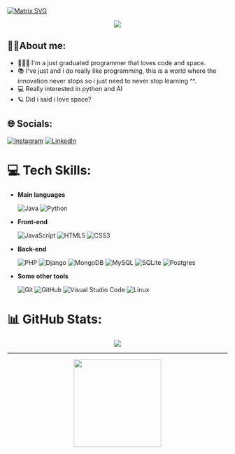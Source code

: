 [![Matrix SVG](https://raw.githubusercontent.com/rodrigograca31/rodrigograca31/master/matrix.svg)](https://www.youtube.com/watch?v=SDkAGkd4NLc) 

<p align="center">
  <a href="https://github.com/CodeWhiteWeb/CodeWhiteWeb"><img src="https://readme-typing-svg.herokuapp.com?color=%2336BCF7&center=true&vCenter=true&lines=Hi+%2C+welcome+to+my+Github+page!!"></a>
</p>

## 🙋‍♂️About me:
  - 👨🏻‍💻 I'm a just graduated programmer that loves code and space.
  - 📚 I've just and i do really like programming, this is a world where the innovation never stops so i just need to never stop learning ^^.
  - 💻 Really interested in python and AI
  - 🪐 Did i said i love space?

## 🌐 Socials:
  [![Instagram](https://img.shields.io/badge/Instagram-%23E4405F.svg?logo=Instagram&logoColor=white)](https://instagram.com/_.daxvix._) 
  [![LinkedIn](https://img.shields.io/badge/LinkedIn-%230077B5.svg?logo=linkedin&logoColor=white)](https://www.linkedin.com/in/david-acosta-carbajo/) 

# 💻 Tech Skills:
- **Main languages** <br>
  
    ![Java](https://img.shields.io/badge/java-%23ED8B00.svg?style=for-the-badge&logo=openjdk&logoColor=white)
    ![Python](https://img.shields.io/badge/python-3670A0?style=for-the-badge&logo=python&logoColor=ffdd54)

- **Front-end**
  
    ![JavaScript](https://img.shields.io/badge/javascript-%23323330.svg?style=for-the-badge&logo=javascript&logoColor=%23F7DF1E)
    ![HTML5](https://img.shields.io/badge/html5-%23E34F26.svg?style=for-the-badge&logo=html5&logoColor=white) 
    ![CSS3](https://img.shields.io/badge/css3-%231572B6.svg?style=for-the-badge&logo=css3&logoColor=white)

- **Back-end**

    ![PHP](https://img.shields.io/badge/php-%23777BB4.svg?style=for-the-badge&logo=php&logoColor=white)
    ![Django](https://img.shields.io/badge/django-%23092E20.svg?style=for-the-badge&logo=django&logoColor=white)
    ![MongoDB](https://img.shields.io/badge/MongoDB-%234ea94b.svg?style=for-the-badge&logo=mongodb&logoColor=white) 
    ![MySQL](https://img.shields.io/badge/mysql-%2300000f.svg?style=for-the-badge&logo=mysql&logoColor=white)
    ![SQLite](https://img.shields.io/badge/sqlite-%2307405e.svg?style=for-the-badge&logo=sqlite&logoColor=white)
    ![Postgres](https://img.shields.io/badge/postgres-%23316192.svg?style=for-the-badge&logo=postgresql&logoColor=white)

- **Some other tools**
  
    ![Git](https://img.shields.io/badge/git-%23F05033.svg?style=for-the-badge&logo=git&logoColor=white)
    ![GitHub](https://img.shields.io/badge/github-%23121011.svg?style=for-the-badge&logo=github&logoColor=white)
    ![Visual Studio Code](https://img.shields.io/badge/VS%20Code-0078d7.svg?style=for-the-badge&logo=visual-studio-code&logoColor=white&color=175a87)
    ![Linux](https://img.shields.io/badge/Linux-FCC624?style=for-the-badge&logo=linux&logoColor=black) 
  


# 📊 GitHub Stats:

<div align=center>
  <img src="https://github-readme-stats.vercel.app/api/top-langs/?username=AcostaDav&layout=compact&theme=github_dark"/>
</div>

---
<div align=center>
  <img src='https://user-images.githubusercontent.com/5713670/87202985-820dcb80-c2b6-11ea-9f56-7ec461c497c3.gif' width='200"'>
</div>


